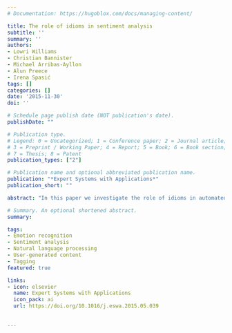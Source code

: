 ```yaml
---
# Documentation: https://hugoblox.com/docs/managing-content/

title: The role of idioms in sentiment analysis
subtitle: ''
summary: ''
authors:
- Lowri Williams
- Christian Bannister 
- Michael Arribas-Ayllon 
- Alun Preece 
- Irena Spasić
tags: []
categories: []
date: '2015-11-30'
doi: ''

# Schedule page publish date (NOT publication's date).
publishDate: ""

# Publication type.
# Legend: 0 = Uncategorized; 1 = Conference paper; 2 = Journal article;
# 3 = Preprint / Working Paper; 4 = Report; 5 = Book; 6 = Book section;
# 7 = Thesis; 8 = Patent
publication_types: ["2"]

# Publication name and optional abbreviated publication name.
publication: "*Expert Systems with Applications*"
publication_short: ""

abstract: "In this paper we investigate the role of idioms in automated approaches to sentiment analysis. To estimate the degree to which the inclusion of idioms as features may potentially improve the results of traditional sentiment analysis, we compared our results to two such methods. First, to support idioms as features we collected a set of 580 idioms that are relevant to sentiment analysis, i.e. the ones that can be mapped to an emotion. These mappings were then obtained using a web-based crowdsourcing approach. The quality of the crowdsourced information is demonstrated with high agreement among five independent annotators calculated using Krippendorff’s alpha coefficient (α = 0.662). Second, to evaluate the results of sentiment analysis, we assembled a corpus of sentences in which idioms are used in context. Each sentence was annotated with an emotion, which formed the basis for the gold standard used for the comparison against two baseline methods. The performance was evaluated in terms of three measures – precision, recall and F-measure. Overall, our approach achieved 64% and 61% for these three measures in two experiments improving the baseline results by 20 and 15 percent points respectively. F-measure was significantly improved over all three sentiment polarity classes: Positive, Negative and Other. Most notable improvement was recorded in classification of positive sentiments, where recall was improved by 45 percent points in both experiments without compromising the precision. The statistical significance of these improvements was confirmed by McNemar’s test."

# Summary. An optional shortened abstract.
summary: 

tags:
- Emotion recognition
- Sentiment analysis
- Natural language processing
- User-generated content
- Tagging
featured: true

links:
- icon: elsevier
  name: Expert Systems with Applications
  icon_pack: ai
  url: https://doi.org/10.1016/j.eswa.2015.05.039
  
  
---
```

